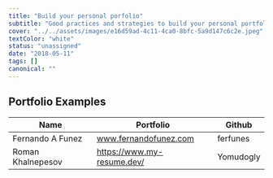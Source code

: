 ```yaml
---
title: "Build your personal porfolio"
subtitle: "Good practices and strategies to build your personal portfolio as a developer"
cover: "../../assets/images/e16d59ad-4c11-4ca0-8bfc-5a9d147c6c2e.jpeg"
textColor: "white"
status: "unassigned"
date: "2018-05-11"
tags: []
canonical: ""
---
```



## Portfolio Examples

| Name              | Portfolio                   | Github        |
| --------------    | --------------------------  | ------------  |
| Fernando A Funez  | www.fernandofunez.com       | ferfunes      |
| Roman Khalnepesov | https://www.my-resume.dev/  | Yomudogly     |
